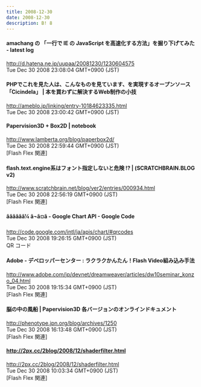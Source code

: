 ```yaml
---
title: 2008-12-30
date: 2008-12-30
description: B! 8
---
```


####  amachang の 「一行で IE の JavaScript を高速化する方法」を掘り下げてみた - latest log
http://d.hatena.ne.jp/uupaa/20081230/1230604575<br>
Tue Dec 30 2008 23:08:04 GMT+0900 (JST)<br>


#### PHPでこれを見た人は、こんなものを見ています、を実現するオープンソース「Cicindela」 | 本を買わずに解決するWeb制作の小技
http://ameblo.jp/linking/entry-10184623335.html<br>
Tue Dec 30 2008 23:00:42 GMT+0900 (JST)<br>


#### Papervision3D + Box2D | notebook
http://www.lamberta.org/blog/paperbox2d/<br>
Tue Dec 30 2008 22:59:44 GMT+0900 (JST)<br>
[Flash Flex 関連]


#### flash.text.engine系はフォント指定しないと危険 !? | (SCRATCHBRAIN.BLOG v2)
http://www.scratchbrain.net/blog/ver2/entries/000934.html<br>
Tue Dec 30 2008 22:56:19 GMT+0900 (JST)<br>
[Flash Flex 関連]


#### ããã­ããã¼ ã¬ã¤ã - Google Chart API - Google Code
http://code.google.com/intl/ja/apis/chart/#qrcodes<br>
Tue Dec 30 2008 19:26:15 GMT+0900 (JST)<br>
QR コード


#### Adobe - デベロッパーセンター : ラクラクかんたん！Flash Video組み込み手法
http://www.adobe.com/jp/devnet/dreamweaver/articles/dw10seminar_konzo_04.html<br>
Tue Dec 30 2008 19:15:34 GMT+0900 (JST)<br>
[Flash Flex 関連]


#### 脳の中の風船 | Papervision3D 各バージョンのオンラインドキュメント
http://phenotype.jpn.org/blog/archives/1250<br>
Tue Dec 30 2008 16:13:48 GMT+0900 (JST)<br>
[Flash Flex 関連]


#### http://2px.cc/2blog/2008/12/shaderfilter.html
http://2px.cc/2blog/2008/12/shaderfilter.html<br>
Tue Dec 30 2008 10:03:34 GMT+0900 (JST)<br>
[Flash Flex 関連]


